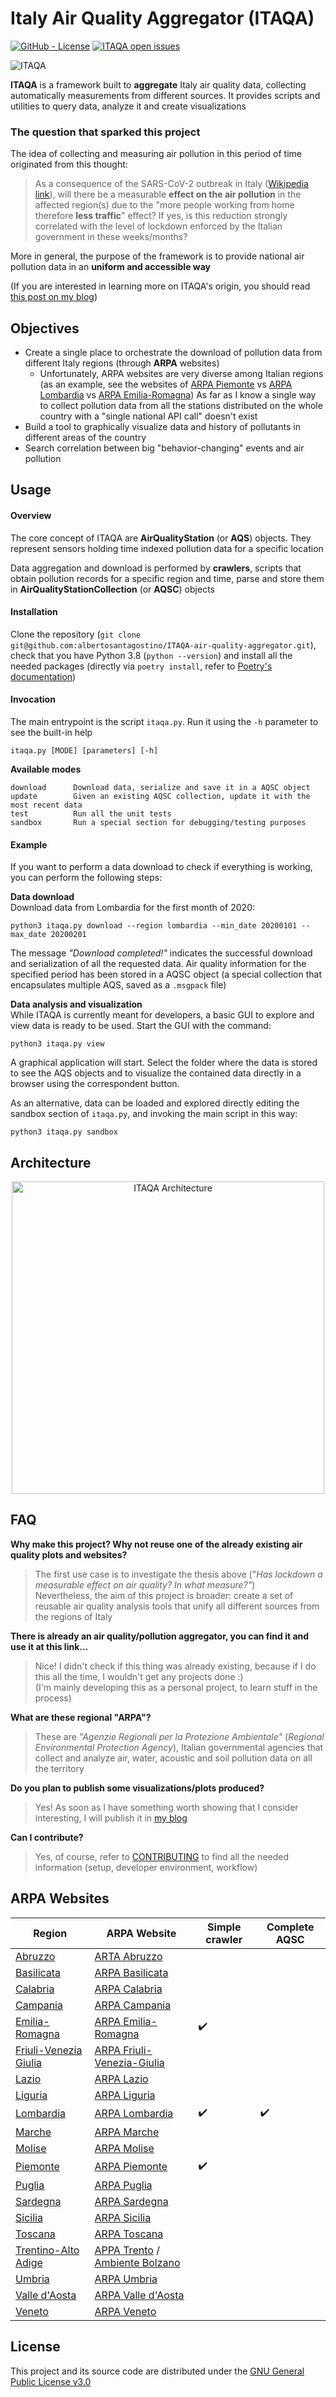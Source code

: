 # Italy Air Quality Aggregator (ITAQA)


<a href="https://github.com/albertosantagostino/ITAQA-air-quality-aggregator/commits/master" target="\_parent"><img alt="GitHub - License" src="https://img.shields.io/github/last-commit/albertosantagostino/ITAQA-air-quality-aggregator?label=latest%20commit"></a> <a href="https://github.com/albertosantagostino/ITAQA-air-quality-aggregator/issues" target="\_parent"><img alt="ITAQA open issues" src="https://img.shields.io/github/issues-raw/albertosantagostino/ITAQA-air-quality-aggregator"></a>

![ITAQA](docs/img/banner.png)

**ITAQA** is a framework built to **aggregate** Italy air quality data, collecting automatically measurements from different sources. It provides scripts and utilities to query data, analyze it and create visualizations

### The question that sparked this project

The idea of collecting and measuring air pollution in this period of time originated from this thought:

> As a consequence of the SARS-CoV-2 outbreak in Italy ([Wikipedia link](https://en.wikipedia.org/wiki/2020_coronavirus_pandemic_in_Italy)), will there be a measurable **effect on the air pollution** in the affected region(s) due to the "more people working from home therefore **less traffic**" effect? If yes, is this reduction strongly correlated with the level of lockdown enforced by the Italian government in these weeks/months?

More in general, the purpose of the framework is to provide national air pollution data in an **uniform and accessible way**

(If you are interested in learning more on ITAQA's origin, you should read [this post on my blog](https://albertosantagostino.github.io/blog/2020/05/29/ITAQA_introduction_en))

## Objectives

* Create a single place to orchestrate the download of pollution data from different Italy regions (through **ARPA** websites)
  * Unfortunately, ARPA websites are very diverse among Italian regions (as an example, see the websites of [ARPA Piemonte](http://www.arpa.piemonte.it/) vs [ARPA Lombardia](https://www.arpalombardia.it/Pages/ARPA_Home_Page.aspx) vs [ARPA Emilia-Romagna](https://www.arpae.it/))
    As far as I know a single way to collect pollution data from all the stations distributed on the whole country with a "single national API call" doesn't exist
* Build a tool to graphically visualize data and history of pollutants in different areas of the country
* Search correlation between big "behavior-changing" events and air pollution

## Usage

#### Overview

The core concept of ITAQA are **AirQualityStation** (or **AQS**) objects. They represent sensors holding time indexed pollution data for a specific location

Data aggregation and download is performed by **crawlers**, scripts that obtain pollution records for a specific region and time, parse and store them in **AirQualityStationCollection** (or **AQSC**) objects

#### Installation

Clone the repository (`git clone git@github.com:albertosantagostino/ITAQA-air-quality-aggregator.git`), check that you have Python 3.8 (`python --version`) and install all the needed packages (directly via `poetry install`, refer to [Poetry's documentation](https://python-poetry.org/docs/basic-usage/#installing-dependencies))

#### Invocation

The main entrypoint is the script `itaqa.py`. Run it using the `-h` parameter to see the built-in help

```
itaqa.py [MODE] [parameters] [-h]
```

**Available modes**  

```
download      Download data, serialize and save it in a AQSC object
update        Given an existing AQSC collection, update it with the most recent data
test          Run all the unit tests
sandbox       Run a special section for debugging/testing purposes
```
#### Example

If you want to perform a data download to check if everything is working, you can perform the following steps:

**Data download**  
Download data from Lombardia for the first month of 2020:  
```
python3 itaqa.py download --region lombardia --min_date 20200101 --max_date 20200201  
```

The message _"Download completed!"_ indicates the successful download and serialization of all the requested data. Air quality information for the specified period has been stored in a AQSC object (a special collection that encapsulates multiple AQS, saved as a `.msgpack` file)

**Data analysis and visualization**  
While ITAQA is currently meant for developers, a basic GUI to explore and view data is ready to be used. Start the GUI with the command:  
```
python3 itaqa.py view
```
A graphical application will start. Select the folder where the data is stored to see the AQS objects and to visualize the contained data directly in a browser using the correspondent button.

As an alternative, data can be loaded and explored directly editing the sandbox section of `itaqa.py`, and invoking the main script in this way:

```
python3 itaqa.py sandbox
```

## Architecture
<p align="center">
  <img src="docs/architecture/architecture.png" title="ITAQA Architecture" width="500" />
</p>

## FAQ

**Why make this project? Why not reuse one of the already existing air quality plots and websites?**

> The first use case is to investigate the thesis above ("*Has lockdown a measurable effect on air quality? In what measure?"*)  
> Nevertheless, the aim of this project is broader: create a set of reusable air quality analysis tools that unify all different sources from the regions of Italy

**There is already an air quality/pollution aggregator, you can find it and use it at this link...**

> Nice! I didn't check if this thing was already existing, because if I do this all the time, I wouldn't get any projects done :)  
> (I'm mainly developing this as a personal project, to learn stuff in the process)

**What are these regional "ARPA"?**

> These are *"Agenzie Regionali per la Protezione Ambientale"* (*Regional Environmental Protection Agency*), Italian governmental agencies that collect and analyze air, water, acoustic and soil pollution data on all the territory

**Do you plan to publish some visualizations/plots produced?**

> Yes! As soon as I have something worth showing that I consider interesting, I will publish it in [my blog](https://albertosantagostino.github.io/)

**Can I contribute?**

> Yes, of course, refer to [CONTRIBUTING](CONTRIBUTING.md) to find all the needed information (setup, developer environment, workflow)

## ARPA Websites

| **Region**                                                   | ARPA Website                                                 | Simple crawler | Complete AQSC |
| ------------------------------------------------------------ | ------------------------------------------------------------ | -------------- | ------------- |
| [Abruzzo](http://www.comuni-italiani.it/13/index.html)       | [ARTA Abruzzo](https://www.artaabruzzo.it/)                  |                |               |
| [Basilicata](http://www.comuni-italiani.it/17/index.html)    | [ARPA Basilicata](http://www.arpab.it/)                      |                |               |
| [Calabria](http://www.comuni-italiani.it/18/index.html)      | [ARPA Calabria](http://www.arpacampania.it/)                 |                |               |
| [Campania](http://www.comuni-italiani.it/15/index.html)      | [ARPA Campania](http://www.arpacampania.it/)                 |                |               |
| [Emilia-Romagna](http://www.comuni-italiani.it/08/index.html) | [ARPA Emilia-Romagna](https://www.arpae.it/)                 | ✔️              |               |
| [Friuli-Venezia Giulia](http://www.comuni-italiani.it/06/index.html) | [ARPA Friuli-Venezia-Giulia](http://www.arpa.fvg.it/cms/)    |                |               |
| [Lazio](http://www.comuni-italiani.it/12/index.html)         | [ARPA Lazio](http://www.arpalazio.gov.it/)                   |                |               |
| [Liguria](http://www.comuni-italiani.it/07/index.html)       | [ARPA Liguria](https://www.arpal.liguria.it/)                |                |               |
| [Lombardia](http://www.comuni-italiani.it/03/index.html)     | [ARPA Lombardia](https://www.arpalombardia.it/Pages/ARPA_Home_Page.aspx) | ✔️              | ✔️             |
| [Marche](http://www.comuni-italiani.it/11/index.html)        | [ARPA Marche](https://www.arpa.marche.it/)                   |                |               |
| [Molise](http://www.comuni-italiani.it/14/index.html)        | [ARPA Molise](http://www.arpamolise.it/)                     |                |               |
| [Piemonte](http://www.comuni-italiani.it/01/index.html)      | [ARPA Piemonte](http://www.arpa.piemonte.it/)                | ✔️              |               |
| [Puglia](http://www.comuni-italiani.it/16/index.html)        | [ARPA Puglia](http://www.arpa.puglia.it/web/guest/arpa_home) |                |               |
| [Sardegna](http://www.comuni-italiani.it/20/index.html)      | [ARPA Sardegna](http://www.sardegnaambiente.it/arpas/)       |                |               |
| [Sicilia](http://www.comuni-italiani.it/19/index.html)       | [ARPA Sicilia](https://www.arpa.sicilia.it/)                 |                |               |
| [Toscana](http://www.comuni-italiani.it/09/index.html)       | [ARPA Toscana](http://www.arpat.toscana.it/)                 |                |               |
| [Trentino-Alto Adige](http://www.comuni-italiani.it/04/index.html) | [APPA Trento](http://www.appa.provincia.tn.it/) / [Ambiente Bolzano](https://ambiente.provincia.bz.it/) |                |               |
| [Umbria](http://www.comuni-italiani.it/10/index.html)        | [ARPA Umbria](http://www.arpa.umbria.it/)                    |                |               |
| [Valle d'Aosta](http://www.comuni-italiani.it/02/index.html) | [ARPA Valle d'Aosta](https://www.arpa.vda.it/it)             |                |               |
| [Veneto](http://www.comuni-italiani.it/05/index.html)        | [ARPA Veneto](https://www.arpa.veneto.it/)                   |                |               |

## License

This project and its source code are distributed under the [GNU General Public License v3.0](https://choosealicense.com/licenses/gpl-3.0/)
